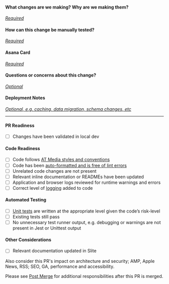 #### What changes are we making? Why are we making them?

[_Required_](https://apartmenttherapy.slite.com/app/channels/R54jSBx0aG/notes/88ULglsAB9#be26d1ca)

#### How can this change be manually tested?

[_Required_](https://apartmenttherapy.slite.com/app/channels/R54jSBx0aG/notes/88ULglsAB9#c83fdae1)

#### Asana Card

[_Required_](https://apartmenttherapy.slite.com/app/channels/R54jSBx0aG/notes/88ULglsAB9#8faf423b)

#### Questions or concerns about this change?

[_Optional_](https://apartmenttherapy.slite.com/app/channels/R54jSBx0aG/notes/88ULglsAB9#e2f6e513)

#### Deployment Notes

[_Optional, e.g. caching, data migration, schema changes, etc_](https://apartmenttherapy.slite.com/app/channels/R54jSBx0aG/notes/88ULglsAB9#56496765)

---

#### PR Readiness

* [ ] Changes have been validated in local dev

#### Code Readiness

* [ ] Code follows [AT Media styles and conventions](https://apartmenttherapy.slite.com/app/channels/R54jSBx0aG/notes/RCwBYjgA4B)
* [ ] Code has been [auto-formatted and is free of lint errors](https://apartmenttherapy.slite.com/app/channels/R54jSBx0aG/notes/BXnBJVigtW)
* [ ] Unrelated code changes are not present
* [ ] Relevant inline documentation or READMEs have been updated
* [ ] Application and browser logs reviewed for runtime warnings and errors
* [ ] Correct level of [logging](https://apartmenttherapy.slite.com/app/channels/R54jSBx0aG/notes/gwTZjrJhOy) added to code

#### Automated Testing

* [ ] [Unit tests](https://apartmenttherapy.slite.com/app/channels/R54jSBx0aG/notes/k6Uah8Iquw) are written at the appropriate level given the code’s risk-level
* [ ] Existing tests still pass
* [ ] No unnecessary test runner output, e.g. debugging or warnings are not present in Jest or Unittest output

#### Other Considerations

* [ ] Relevant documentation updated in Slite

Also consider this PR's impact on architecture and security; AMP, Apple News, RSS; SEO, GA, performance and accessibility.

Please see [Post Merge](https://apartmenttherapy.slite.com/app/docs/88ULglsAB9) for additional responsibilities after this PR is merged.
